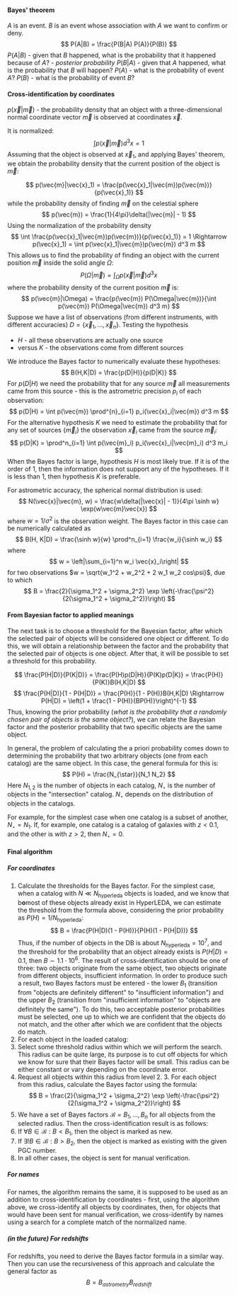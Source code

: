 #### Bayes' theorem
$A$ is an event.
$B$ is an event whose association with $A$ we want to confirm or deny.
$$
P(A|B) = \frac{P(B|A) P(A)}{P(B)}
$$
$P(A|B)$ - given that $B$ happened, what is the probability that it happened because of $A$? - *posterior probability*
$P(B|A)$ - given that $A$ happened, what is the probability that $B$ will happen?
$P(A)$ - what is the probability of event $A$?
$P(B)$ - what is the probability of event $B$?
#### Cross-identification by coordinates
$p(\vec{x}|\vec{m})$ - the probability density that an object with a three-dimensional normal coordinate vector $\vec{m}$ is observed at coordinates $\vec{x}$.

It is normalized:
$$
\int p(\vec{x}|\vec{m}) d^3 x = 1
$$
Assuming that the object is observed at $\vec{x}_1$, and applying Bayes' theorem, we obtain the probability density that the current position of the object is $\vec{m}$:

$$
p(\vec{m}|\vec{x}_1) = \frac{p(\vec{x}_1|\vec{m})p(\vec{m})}{p(\vec{x}_1)}
$$
while the probability density of finding $\vec{m}$ on the celestial sphere
$$
p(\vec{m}) = \frac{1}{4\pi}\delta(|\vec{m}| - 1)
$$
Using the normalization of the probability density
$$
\int \frac{p(\vec{x}_1|\vec{m})p(\vec{m})}{p(\vec{x}_1)} = 1 \Rightarrow p(\vec{x}_1) = \int p(\vec{x}_1|\vec{m})p(\vec{m}) d^3 m
$$
This allows us to find the probability of finding an object with the current position $\vec{m}$ inside the solid angle $\Omega$:
$$
P(\Omega|\vec{m}) = \int_{\Omega} p(\vec{x}|\vec{m}) d^3 x
$$
where the probability density of the current position $\vec{m}$ is:
$$
p(\vec{m}|\Omega) = \frac{p(\vec{m}) P(\Omega|\vec{m})}{\int p(\vec{m}) P(\Omega|\vec{m}) d^3 m}
$$
Suppose we have a list of observations (from different instruments, with different accuracies) $D = \{\vec{x}_1, \dots, \vec{x}_n\}$. Testing the hypothesis
- $H$ - all these observations are actually one source
- versus $K$ - the observations come from different sources

We introduce the Bayes factor to numerically evaluate these hypotheses:
$$
B(H,K|D) = \frac{p(D|H)}{p(D|K)}
$$
For $p(D|H)$ we need the probability that for any source $\vec{m}$ all measurements came from this source - this is the astrometric precision $p_i$ of each observation:
$$
p(D|H) = \int p(\vec{m}) \prod^{n}_{i=1} p_i(\vec{x}_i|\vec{m}) d^3 m
$$
For the alternative hypothesis $K$ we need to estimate the probability that for any set of sources $\{\vec{m}_i\}$ the observation $\vec{x}_i$ came from the source $\vec{m}_i$:
$$
p(D|K) = \prod^n_{i=1} \int p(\vec{m}_i) p_i(\vec{x}_i|\vec{m}_i) d^3 m_i
$$
When the Bayes factor is large, hypothesis $H$ is most likely true. If it is of the order of 1, then the information does not support any of the hypotheses. If it is less than 1, then hypothesis $K$ is preferable.

For astrometric accuracy, the spherical normal distribution is used:
$$
N(\vec{x}|\vec{m}, w) = \frac{w\delta(|\vec{x}| - 1)}{4\pi \sinh w} \exp(w\vec{m}\vec{x})
$$
where $w = 1/\sigma^2$ is the observation weight. The Bayes factor in this case can be numerically calculated as
$$
B(H, K|D) = \frac{\sinh w}{w} \prod^n_{i=1} \frac{w_i}{\sinh w_i}
$$
where
$$
w = \left|\sum_{i=1}^n w_i \vec{x}_i\right|
$$
for two observations $w = \sqrt{w_1^2 + w_2^2 + 2 w_1 w_2 cos\psi}$, due to which
$$
B = \frac{2}{\sigma_1^2 + \sigma_2^2} \exp \left(-\frac{\psi^2}{2(\sigma_1^2 + \sigma_2^2)}\right)
$$
#### From Bayesian factor to applied meanings
The next task is to choose a threshold for the Bayesian factor, after which the selected pair of objects will be considered one object or different. To do this, we will obtain a relationship between the factor and the probability that the selected pair of objects is one object. After that, it will be possible to set a threshold for this probability.

$$
\frac{P(H|D)}{P(K|D)} = \frac{P(H)p(D|H)}{P(K)p(D|K)} = \frac{P(H)}{P(K)}B(H,K|D)
$$
$$
\frac{P(H|D)}{1 - P(H|D)} = \frac{P(H)}{1 - P(H)}B(H,K|D) \Rightarrow P(H|D) = \left(1 + \frac{1 - P(H)}{BP(H)}\right)^{-1}
$$
Thus, knowing the prior probability (*what is the probability that a randomly chosen pair of objects is the same object?*), we can relate the Bayesian factor and the posterior probability that two specific objects are the same object.

In general, the problem of calculating the a priori probability comes down to determining the probability that two arbitrary objects (one from each catalog) are the same object. In this case, the general formula for this is:
$$
P(H) = \frac{N_{\star}}{N_1 N_2}
$$
Here $N_{1,2}$ is the number of objects in each catalog, $N_{\star}$ is the number of objects in the "intersection" catalog. $N_{\star}$ depends on the distribution of objects in the catalogs.

For example, for the simplest case when one catalog is a subset of another, $N_{\star} = N_1$. If, for example, one catalog is a catalog of galaxies with $z < 0.1$, and the other is with $z > 2$, then $N_\star = 0$.
#### Final algorithm
##### For coordinates
1. Calculate the thresholds for the Bayes factor. For the simplest case, when a catalog with $N \ll N_{\text{hyperleda}}$ objects is loaded, and we know that b**o**most of these objects already exist in HyperLEDA, we can estimate the threshold from the formula above, considering the prior probability as $P(H) = 1 / N_{\text{hyperleda}}$:
$$
B = \frac{P(H|D)(1 - P(H))}{P(H)(1 - P(H|D))}
$$
Thus, if the number of objects in the DB is about $N_{\text{hyperleda}} = 10^7$, and the threshold for the probability that an object already exists is $P(H|D) = 0.1$, then $B \sim 1.1 \cdot 10^6$.
The result of cross-identification should be one of three: two objects originate from the same object, two objects originate from different objects, insufficient information. In order to produce such a result, two Bayes factors must be entered - the lower $B_1$ (transition from "objects are definitely different" to "insufficient information") and the upper $B_2$ (transition from "insufficient information" to "objects are definitely the same"). To do this, two acceptable posterior probabilities must be selected, one up to which we are confident that the objects do not match, and the other after which we are confident that the objects do match.
2. For each object in the loaded catalog:
3. Select some threshold radius within which we will perform the search. This radius can be quite large, its purpose is to cut off objects for which we know for sure that their Bayes factor will be small. This radius can be either constant or vary depending on the coordinate error.
4. Request all objects within this radius from level 2. 3. For each object from this radius, calculate the Bayes factor using the formula:
$$
B = \frac{2}{\sigma_1^2 + \sigma_2^2} \exp \left(-\frac{\psi^2}{2(\sigma_1^2 + \sigma_2^2)}\right)
$$
5. We have a set of Bayes factors $\mathcal{B} = {B_1, \dots, B_{n}}$ for all objects from the selected radius. Then the cross-identification result is as follows:
6. If $\forall B \in \mathcal{B}: B < B_1$, then the object is marked as new.
7. If $\exists !B \in \mathcal{B}: B > B_2$, then the object is marked as existing with the given PGC number.
8. In all other cases, the object is sent for manual verification.
##### For names
For names, the algorithm remains the same, it is supposed to be used as an addition to cross-identification by coordinates - first, using the algorithm above, we cross-identify all objects by coordinates, then, for objects that would have been sent for manual verification, we cross-identify by names using a search for a complete match of the normalized name.
##### (in the future) For redshifts
For redshifts, you need to derive the Bayes factor formula in a similar way. Then you can use the recursiveness of this approach and calculate the general factor as
$$
B = B_{astrometry} B_{redshift}
$$
